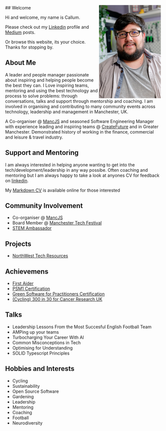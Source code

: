 <img src="Me.jpg" alt="Picture of me" width="200" align="right"/> 
## Welcome

Hi and welcome, my name is Callum.

Please check out my [Linkedin](https://www.linkedin.com/in/callumjfraser/) profile and [Medium](https://medium.com/@callumjfraser) posts.

Or browse this website, its your choice. Thanks for stopping by.

## About Me
A leader and people manager passionate about inspiring and helping people become the best they can. I Love inspiring teams, mentoring and using the best technology and process to solve problems: through conversations, talks and support through mentorship and coaching. I am involved in organising and contributing to many community events across technology, leadership and management in Manchester, UK.

A Co-organiser @ [MancJS](https://www.meetup.com/mancjs/) and seasoned Software Engineering Manager with experience leading and inspiring teams @ [CreateFuture](www.createfuture.com) and in Greater Manchester. Demonstrated history of working in the finance, commercial and leisure & travel industry. 

## Support and Mentoring
I am always interested in helping anyone wanting to get into the tech/development/leadership in any way possibe. Often coaching and mentoring but I am always happy to take a look at anyones CV for feedback on [linkedin](https://www.linkedin.com/in/callumjfraser/). 

My [Markdown CV](cv) is available online for those interested

## Community Involvement
- Co-organiser @ [MancJS](https://www.meetup.com/mancjs/)
- Board Member @ [Manchester Tech Festival](https://www.manchestertechfestival.co.uk/)
- [STEM Ambassador](https://www.stem.org.uk/stem-ambassadors)

## Projects
* [NorthWest Tech Resources](https://callumjfraser.github.io/NorthWestTech/)

## Achievemens
- [First Aider](https://tigerlilytraining.co.uk/verification/home/token/lxa6c1z2b6/)
- [PSM1 Certification](https://www.scrum.org/user/1118604)
- [Green Software for Practitioners Certification](https://ti-user-certificates.s3.amazonaws.com/e0df7fbf-a057-42af-8a1f-590912be5460/3f68ff1a-b4b7-4833-a440-29c5ba180a3b-callum-fraser-ad8f81f1-b0b4-4307-b4d9-c0c395f5f8cd-certificate.pdf)
- [(Cycling) 300 in 30 for Cancer Research UK](https://fundraise.cancerresearchuk.org/page/callums-cycle-300-fundraising-page-13)

## Talks
- Leadership Lessons From the Most Succesful English Football Team
- AMPing up your teams
- Turbocharging Your Career With AI
- Common Misconceptions in Tech
- Optimising for Understanding
- SOLID Typescript Principles

## Hobbies and Interests
- Cycling
- Sustainability
- Open Source Software 
- Gardening
- Leadership
- Mentoring
- Coaching
- Football
- Neurodiversity
